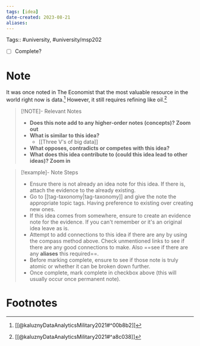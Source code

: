 ```yaml
---
tags: [idea]
date-created: 2023-08-21
aliases:
---
```

Tags:: #university, #university/msp202 

- [ ] Complete?

# Note

It was once noted in The Economist that the most valuable resource in the world right now is data.[^1] However, it still requires refining like oil.[^2]


> [!NOTE]- Relevant Notes
> 
> - **Does this note add to any higher-order notes (concepts)? Zoom out**
> - **What is similar to this idea?**
> 	- [[Three V's of big data]]
> - **What opposes, contradicts or competes with this idea?**
> - **What does this idea contribute to (could this idea lead to other ideas)? Zoom in**

> [!example]- Note Steps
> 
> - Ensure there is not already an idea note for this idea. If there is, attach the evidence to the already existing.
> - Go to [[tag-taxonomy|tag-taxonomy]] and give the note the appropriate topic tags. Having preference to existing over creating new ones.
> - If this idea comes from somewhere, ensure to create an evidence note for the evidence. If you can't remember or it's an original idea leave as is.
> - Attempt to add connections to this idea if there are any by using the compass method above. Check unmentioned links to see if there are any good connections to make. Also ==see if there are any **aliases** this required==.
> - Before marking complete, ensure to see if those note is truly atomic or whether it can be broken down further.
> - Once complete, mark complete in checkbox above (this will usually occur once permanent note).


# Footnotes

[^1]: [[@kaluznyDataAnalyticsMilitary2021#^00b8b2]]
[^2]: [[@kaluznyDataAnalyticsMilitary2021#^a8c038]]